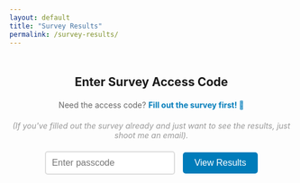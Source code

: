 ```yaml
---
layout: default
title: "Survey Results"
permalink: /survey-results/
---
```


<div id="passcode-form" style="text-align: center; margin: 50px 0;">
  <h2>Enter Survey Access Code</h2>
  <p style="margin: 20px 0; color: #666;">
    Need the access code? 
    <a href="https://forms.gle/MUb6fduRtoqTf79t5" target="_blank" style="color: #007cba; text-decoration: none; font-weight: bold;">
      Fill out the survey first! 📝
    </a>
  </p>
  <p style="margin: 10px 0; color: #999; font-style: italic; font-size: 14px;">
    (If you've filled out the survey already and just want to see the results, just shoot me an email).
  </p>
  <div style="margin: 20px 0;">
    <input type="password" id="passcode" placeholder="Enter passcode" style="
      padding: 10px; 
      font-size: 16px; 
      border: 2px solid #ddd; 
      border-radius: 5px;
      margin-right: 10px;
      min-width: 200px;
    ">
    <button onclick="checkPasscode()" style="
      padding: 10px 20px; 
      font-size: 16px; 
      background: #007cba; 
      color: white; 
      border: none; 
      border-radius: 5px;
      cursor: pointer;
    ">View Results</button>
  </div>
  <p id="error-message" style="color: red; display: none; margin-top: 15px;">Incorrect passcode!</p>
</div>

<div id="survey-results" style="display: none;">
  <h1>Survey Results! 📊</h1>
  <div id="loading">Loading latest results...</div>
  <div id="general-stats"></div>
  <div id="stats-container"></div>
</div>

<script src="/assets/js/survey-results.js"></script>
<script src="https://cdn.jsdelivr.net/npm/chart.js"></script>

<script>
// Add Enter key support for passcode input
document.addEventListener('DOMContentLoaded', function() {
    const passcodeInput = document.getElementById('passcode');
    
    passcodeInput.addEventListener('keypress', function(event) {
        if (event.key === 'Enter') {
            checkPasscode();
        }
    });
    
    // Focus on the input field when page loads
    passcodeInput.focus();
});
</script>